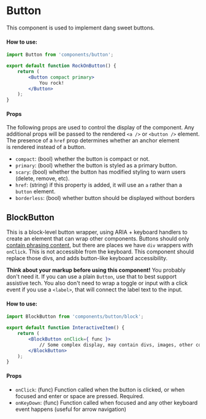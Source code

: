 Button
=========

This component is used to implement dang sweet buttons.

#### How to use:

```jsx
import Button from 'components/button';

export default function RockOnButton() {
	return (
		<Button compact primary>
			You rock!
		</Button>
	);
}
```

#### Props

The following props are used to control the display of the component. Any additional props will be passed to the rendered `<a />` or `<button />` element. The presence of a `href` prop determines whether an anchor element is rendered instead of a button.

* `compact`: (bool) whether the button is compact or not.
* `primary`: (bool) whether the button is styled as a primary button.
* `scary`: (bool) whether the button has modified styling to warn users (delete, remove, etc).
* `href`: (string) if this property is added, it will use an `a` rather than a `button` element.
* `borderless`: (bool) whether button should be displayed without borders


## BlockButton

This is a block-level button wrapper, using ARIA + keyboard handlers to create an element that can wrap other components. Buttons should only [contain phrasing content](https://developer.mozilla.org/en-US/docs/Web/HTML/Element/button), but there are places we have `div` wrappers with `onClick`. This is not accessible from the keyboard. This component should replace those divs, and adds button-like keyboard accessibility.

**Think about your markup before using this component!** You probably don't need it. If you can use a plain `Button`, use that to best support assistive tech. You also don't need to wrap a toggle or input with a click event if you use a `<label>`, that will connect the label text to the input.

#### How to use:

```jsx
import BlockButton from 'components/button/block';

export default function InteractiveItem() {
	return (
		<BlockButton onClick={ func }>
			// Some complex display, may contain divs, images, other components, etc.
		</BlockButton>
	);
}
```

#### Props

* `onClick`: (func) Function called when the button is clicked, or when focused and enter or space are pressed. Required.
* `onKeyDown`: (func) Function called when focused and any other keyboard event happens (useful for arrow navigation)
